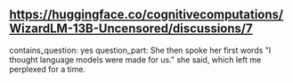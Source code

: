 ## https://huggingface.co/cognitivecomputations/WizardLM-13B-Uncensored/discussions/7

contains_question: yes
question_part: She then spoke her first words "I thought language models were made for us." she said, which left me perplexed for a time.